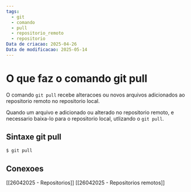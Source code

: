 ```yaml
---
tags:
  - git
  - comando
  - pull
  - repositorio_remoto
  - repositorio
Data de criacao: 2025-04-26
Data de modificacao: 2025-05-14
---
```


# O que faz o comando git pull
O comando `git pull` recebe alteracoes ou novos arquivos adicionados ao repositorio remoto no repositorio local. 

Quando um arquivo e adicionado ou alterado no repositorio remoto, e necessario baixa-lo para o repositorio local, utlizando o `git pull`.

## Sintaxe git pull
```bash
$ git pull
```

## Conexoes
[[26042025 - Repositorios]]
[[26042025 - Repositorios remotos]]